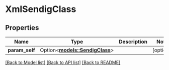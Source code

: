 # XmlSendigClass

## Properties

Name | Type | Description | Notes
------------ | ------------- | ------------- | -------------
**param_self** | Option<[**models::SendigClass**](SendigClass.md)> |  | [optional]

[[Back to Model list]](../README.md#documentation-for-models) [[Back to API list]](../README.md#documentation-for-api-endpoints) [[Back to README]](../README.md)


